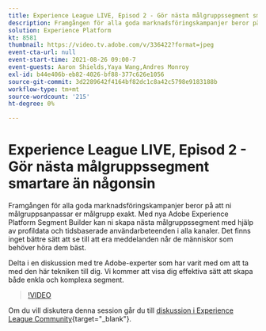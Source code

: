 ```yaml
---
title: Experience League LIVE, Episod 2 - Gör nästa målgruppssegment smartare än någonsin
description: Framgången för alla goda marknadsföringskampanjer beror på att ni målgruppsanpassar er målgrupp exakt. Med nya Adobe Experience Platform Segment Builder kan ni skapa nästa målgruppssegment med hjälp av profildata och tidsbaserade användarbeteenden i alla kanaler. Det finns inget bättre sätt att se till att era meddelanden når de människor som behöver höra dem bäst. Delta i en diskussion med tre Adobe-experter som har varit med om att ta med den här tekniken till dig. Vi kommer att visa dig effektiva sätt att skapa både enkla och komplexa segment.
solution: Experience Platform
kt: 8581
thumbnail: https://video.tv.adobe.com/v/336422?format=jpeg
event-cta-url: null
event-start-time: 2021-08-26 09:00-7
event-guests: Aaron Shields,Yaya Wang,Andres Monroy
exl-id: b44e406b-eb82-4026-bf88-377c626e1056
source-git-commit: 3d2289642f4164bf82dc1c8a42c5798e9183188b
workflow-type: tm+mt
source-wordcount: '215'
ht-degree: 0%

---
```


# Experience League LIVE, Episod 2 - Gör nästa målgruppssegment smartare än någonsin

Framgången för alla goda marknadsföringskampanjer beror på att ni målgruppsanpassar er målgrupp exakt. Med nya Adobe Experience Platform Segment Builder kan ni skapa nästa målgruppssegment med hjälp av profildata och tidsbaserade användarbeteenden i alla kanaler. Det finns inget bättre sätt att se till att era meddelanden når de människor som behöver höra dem bäst.

Delta i en diskussion med tre Adobe-experter som har varit med om att ta med den här tekniken till dig. Vi kommer att visa dig effektiva sätt att skapa både enkla och komplexa segment.

>[!VIDEO](https://video.tv.adobe.com/v/336422/?quality=12&learn=on)

Om du vill diskutera denna session går du till [diskussion i Experience League Community](https://experienceleaguecommunities.adobe.com/t5/adobe-experience-platform/questions-and-discussion-for-experience-league-live-ep-2-make/m-p/420645#M68){target="_blank"}.
